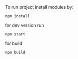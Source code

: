 To run project install modules by:
```
npm install
```
for dev version run 
```
npm start
```
for build
```
npm build 
```